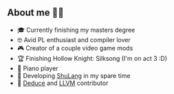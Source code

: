 ## About me 🎷🐛
- 🎓 Currently finishing my masters degree
- 🤓 Avid PL enthusiast and compiler lover
- 🎮 Creator of a couple video game mods
- 🏆 Finishing Hollow Knight: Silksong (I'm on act 3 :D)
- 🎹 Piano player
- 📝  Developing [ShuLang](https://github.com/Temperz87/ShuLang) in my spare time
- 🎉 [Deduce](https://github.com/jsiek/deduce) and [LLVM](https://github.com/llvm/llvm-project) contributor 
